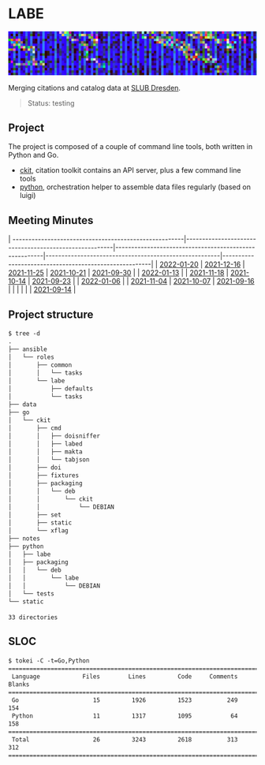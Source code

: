 # LABE

![](static/canvas.png)

Merging citations and catalog data at [SLUB Dresden](https://www.slub-dresden.de/).

> Status: testing

## Project

The project is composed of a couple of command line tools, both written in
Python and Go.

* [ckit](go/ckit), citation toolkit contains an API server, plus a few command line tools
* [python](python), orchestration helper to assemble data files regularly (based on luigi)

## Meeting Minutes

| ------------------------------------------------------|-------------------------------------------------------|-------------------------------------------------------|-------------------------------------------------------|-------------------------------------------------------|
| [2022-01-20](notes/2022_01_20_meeting_minutes.md)     | [2021-12-16](notes/2021_12_16_meeting_minutes.md)     | [2021-11-25](notes/2021_11_25_meeting_minutes.md)     | [2021-10-21](notes/2021_10_21_meeting_minutes.md)     | [2021-09-30](notes/2021_09_30_meeting_minutes.md)     |
| [2022-01-13](notes/2022_01_13_meeting_minutes.md)     |                                                       | [2021-11-18](notes/2021_11_18_meeting_minutes.md)     | [2021-10-14](notes/2021_10_14_meeting_minutes.md)     | [2021-09-23](notes/2021_09_23_meeting_minutes.md)     |
| [2022-01-06](notes/2022_01_06_meeting_minutes.md)     |                                                       | [2021-11-04](notes/2021_11_04_meeting_minutes.md)     | [2021-10-07](notes/2021_10_07_meeting_minutes.md)     | [2021-09-16](notes/2021_09_16_meeting_minutes.md)     |
|                                                       |                                                       |                                                       |                                                       | [2021-09-14](notes/2021_09_14_meeting_minutes.md)     |

## Project structure

```shell
$ tree -d
.
├── ansible
│   └── roles
│       ├── common
│       │   └── tasks
│       └── labe
│           ├── defaults
│           └── tasks
├── data
├── go
│   └── ckit
│       ├── cmd
│       │   ├── doisniffer
│       │   ├── labed
│       │   ├── makta
│       │   └── tabjson
│       ├── doi
│       ├── fixtures
│       ├── packaging
│       │   └── deb
│       │       └── ckit
│       │           └── DEBIAN
│       ├── set
│       ├── static
│       └── xflag
├── notes
├── python
│   ├── labe
│   ├── packaging
│   │   └── deb
│   │       └── labe
│   │           └── DEBIAN
│   └── tests
└── static

33 directories
```

## SLOC

```
$ tokei -C -t=Go,Python
===============================================================================
 Language            Files        Lines         Code     Comments       Blanks
===============================================================================
 Go                     15         1926         1523          249          154
 Python                 11         1317         1095           64          158
===============================================================================
 Total                  26         3243         2618          313          312
===============================================================================
```

